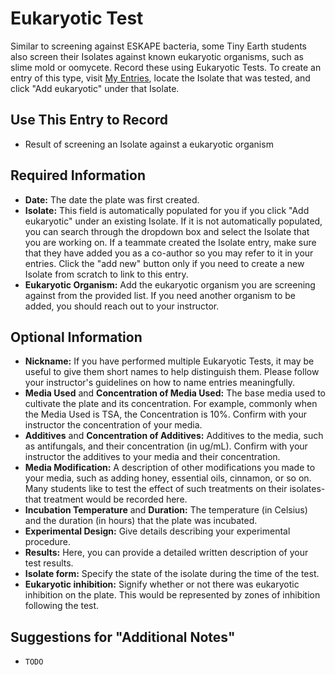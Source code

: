 # Eukaryotic Test

Similar to screening against ESKAPE bacteria, some Tiny Earth students also screen their Isolates against known eukaryotic organisms, such as slime mold or oomycete. Record these using Eukaryotic Tests. To create an entry of this type, visit [My Entries](https://discovery.tinyearth.wisc.edu/my-entries/), locate the Isolate that was tested, and click "Add eukaryotic" under that Isolate.

## Use This Entry to Record

- Result of screening an Isolate against a eukaryotic organism

## Required Information

- **Date:** The date the plate was first created.
- **Isolate:** This field is automatically populated for you if you click "Add eukaryotic" under an existing Isolate. If it is not automatically populated, you can search through the dropdown box and select the Isolate that you are working on. If a teammate created the Isolate entry, make sure that they have added you as a co-author so you may refer to it in your entries. Click the "add new" button only if you need to create a new Isolate from scratch to link to this entry.
- **Eukaryotic Organism:** Add the eukaryotic organism you are screening against from the provided list. If you need another organism to be added, you should reach out to your instructor. 

## Optional Information

- **Nickname:** If you have performed multiple Eukaryotic Tests, it may be useful to give them short names to help distinguish them. Please follow your instructor's guidelines on how to name entries meaningfully. 
- **Media Used** and **Concentration of Media Used:** The base media used to cultivate the plate and its concentration. For example, commonly when the Media Used is TSA, the Concentration is 10%. Confirm with your instructor the concentration of your media. 
- **Additives** and **Concentration of Additives:** Additives to the media, such as antifungals, and their concentration (in ug/mL). Confirm with your instructor the additives to your media and their concentration. 
- **Media Modification:** A description of other modifications you made to your media, such as adding honey, essential oils, cinnamon, or so on. Many students like to test the effect of such treatments on their isolates- that treatment would be recorded here. 
- **Incubation Temperature** and **Duration:** The temperature (in Celsius) and the duration (in hours) that the plate was incubated. 
- **Experimental Design:** Give details describing your experimental procedure. 
- **Results:** Here, you can provide a detailed written description of your test results. 
- **Isolate form:** Specify the state of the isolate during the time of the test. 
- **Eukaryotic inhibition:** Signify whether or not there was eukaryotic inhibition on the plate. This would be represented by zones of inhibition following the test.

## Suggestions for "Additional Notes"

- `TODO`
